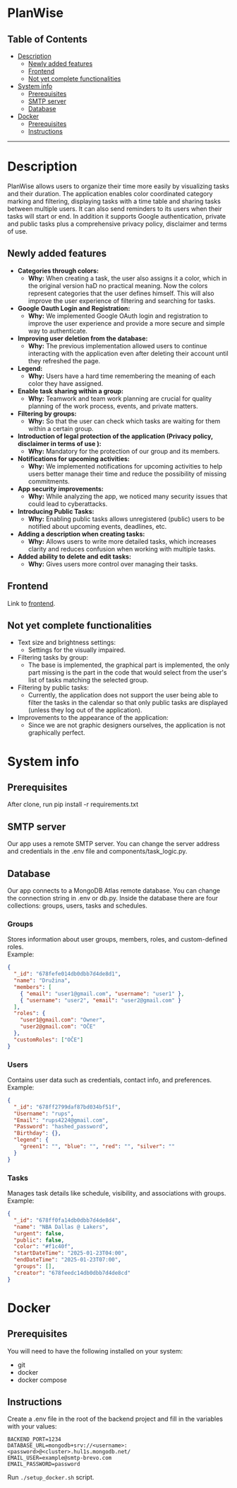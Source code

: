 # **PlanWise**
## Table of Contents
- [Description](#description)
  - [Newly added features](#newly-added-features)
  - [Frontend](#frontend)
  - [Not yet complete functionalities](#not-yet-complete-functionalities)
- [System info](#system-info)
  - [Prerequisites](#prerequisites)
  - [SMTP server](#smtp-server)
  - [Database](#database)
- [Docker](#docker)
  - [Prerequisites](#prerequisites)
  - [Instructions](#instructions)

---

# Description

PlanWise allows users to organize their time more easily by visualizing tasks and their duration. The application enables color coordinated category marking and filtering, displaying tasks with a time table and sharing tasks between multiple users. It can also send reminders to its users when their tasks will start or end. In addition it supports Google authentication, private and public tasks plus a comprehensive privacy policy, disclaimer and terms of use.



## Newly added features

- **Categories through colors:** 
    - **Why:** When creating a task, the user also assigns it a color, which in the original version haD no practical meaning. Now the colors represent
    categories that the user defines himself. This will also improve the
    user experience of filtering and searching for tasks.
- **Google Oauth Login and Registration:** 
    - **Why:** We implemented Google OAuth login and registration to
    improve the user experience and provide a more secure and
    simple way to authenticate.  
- **Improving user deletion from the database:** 
    - **Why:** The previous implementation allowed users to continue interacting with the application even after deleting their account until they
    refreshed the page. 
- **Legend:** 
    - **Why:** Users have a hard time remembering the meaning of each color they have assigned. 
- **Enable task sharing within a group:** 
    - **Why:** Teamwork and team work planning are crucial
    for quality planning of the work process, events, and private matters.
- **Filtering by groups:** 
    - **Why:** So that the user can check which tasks are waiting for them within a certain group.
- **Introduction of legal protection of the application (Privacy policy,        disclaimer in terms of use ):** 
    - **Why:** Mandatory for the protection of our group and its members.  
- **Notifications for upcoming activities:** 
    - **Why:** We implemented notifications for upcoming activities to
    help users better manage their time and reduce the possibility of
    missing commitments.
- **App security improvements:** 
    - **Why:** While analyzing the app, we noticed many security issues that
could lead to cyberattacks.
- **Introducing Public Tasks:** 
    - **Why:** Enabling public tasks allows unregistered
    (public) users to be notified about upcoming events, deadlines, etc.
- **Adding a description when creating tasks:** 
    - **Why:** Allows users to write more detailed tasks, which increases
    clarity and reduces confusion when working with multiple tasks.
- **Added ability to delete and edit tasks:** 
    - **Why:** Gives users more control over managing their tasks.    


## Frontend
Link to [frontend](https://github.com/RUPS-TechSavy/PlanerTNP_Frontend).


## Not yet complete functionalities
- Text size and brightness settings:
  - Settings for the visually impaired.
- Filtering tasks by group:
   -  The base is implemented, the graphical part is
implemented, the only part missing is the part in the code that would select from the user's list of tasks matching the selected group.
- Filtering by public tasks:
   - Currently, the application does not support the user being able to filter the tasks in the calendar so that only public tasks are displayed (unless they log out
of the application).
- Improvements to the appearance of the application:
   - Since we are not graphic designers ourselves, the application is  not graphically perfect.
  
# System info

## Prerequisites

After clone, run pip install -r requirements.txt

## SMTP server
Our app uses a remote SMTP server. You can change the server address and credentials in the .env file and components/task_logic.py.

## Database
Our app connects to a MongoDB Atlas remote database. You can change the connection string in .env or db.py. Inside the database there are four collections: groups, users, tasks and schedules. 


### Groups
Stores information about user groups, members, roles, and custom-defined roles.  
Example:
```json
{
  "_id": "678fefe014db0dbb7d4de8d1",
  "name": "Družina",
  "members": [
    { "email": "user1@gmail.com", "username": "user1" },
    { "username": "user2", "email": "user2@gmail.com" }
  ],
  "roles": {
    "user1@gmail.com": "Owner",
    "user2@gmail.com": "OČE"
  },
  "customRoles": ["OČE"]
}
```

### Users
Contains user data such as credentials, contact info, and preferences.  
Example:
```json
{
  "_id": "678ff2799daf87bd034bf51f",
  "Username": "rups",
  "Email": "rups4224@gmail.com",
  "Password": "hashed_password",
  "Birthday": {},
  "legend": {
    "green1": "", "blue": "", "red": "", "silver": ""
  }
}
```

### Tasks
Manages task details like schedule, visibility, and associations with groups.
Example:
```json
{
  "_id": "678ff0fa14db0dbb7d4de8d4",
  "name": "NBA Dallas @ Lakers",
  "urgent": false,
  "public": false,
  "color": "#f1c40f",
  "startDateTime": "2025-01-23T04:00",
  "endDateTime": "2025-01-23T07:00",
  "groups": [],
  "creator": "678feedc14db0dbb7d4de8cd"
}
```



# Docker

## Prerequisites

You will need to have the following installed on your system:

- git
- docker
- docker compose

## Instructions

Create a .env file in the root of the backend project and fill in the variables with your values:
```
BACKEND_PORT=1234
DATABASE_URL=mongodb+srv://<username>:<password>@<cluster>.hul1s.mongodb.net/
EMAIL_USER=example@smtp-brevo.com
EMAIL_PASSWORD=password
```

Run `./setup_docker.sh` script.

